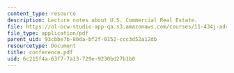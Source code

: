 ```yaml
---
content_type: resource
description: Lecture notes about U.S. Commercial Real Estate.
file: https://ol-ocw-studio-app-qa.s3.amazonaws.com/courses/11-434j-advanced-topics-in-real-estate-finance-spring-2007/6c215f4a63f77a13729e9230bd27b1b0_conference.pdf
file_type: application/pdf
parent_uid: 93cbbe7b-80da-bf2f-0152-ccc3d52a12db
resourcetype: Document
title: conference.pdf
uid: 6c215f4a-63f7-7a13-729e-9230bd27b1b0
---
```

